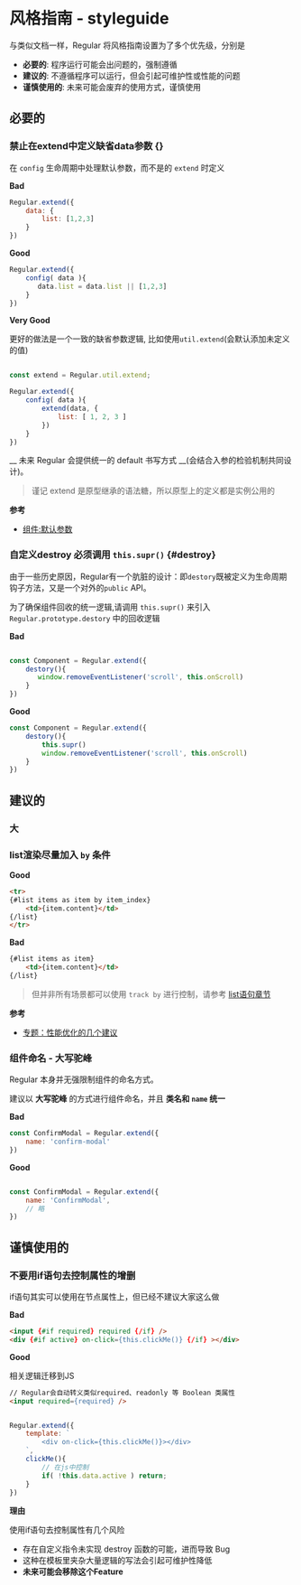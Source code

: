 
# 风格指南 - styleguide

与类似文档一样，Regular 将风格指南设置为了多个优先级，分别是

- __必要的__: 程序运行可能会出问题的，强制遵循
- __建议的__: 不遵循程序可以运行，但会引起可维护性或性能的问题
- __谨慎使用的__: 未来可能会废弃的使用方式，谨慎使用

## 必要的

### 禁止在extend中定义缺省data参数 {}

在 `config` 生命周期中处理默认参数，而不是的 `extend` 时定义

__Bad__

```js
Regular.extend({
    data: {
        list: [1,2,3]
    }
})
```

__Good__

```js
Regular.extend({
    config( data ){
       data.list = data.list || [1,2,3] 
    }
})
```


__Very Good__

更好的做法是一个一致的缺省参数逻辑, 比如使用`util.extend`(会默认添加未定义的值)

```js

const extend = Regular.util.extend;

Regular.extend({
    config( data ){
        extend(data, {
            list: [ 1, 2, 3 ]
        })
    }
})
```


__ 未来 Regular 会提供统一的 default 书写方式 __(会结合入参的检验机制共同设计)。



> 谨记 extend 是原型继承的语法糖，所以原型上的定义都是实例公用的

__参考__

- [组件:默认参数](../basic/component#default)




### 自定义destroy 必须调用 `this.supr()` {#destroy}

由于一些历史原因，Regular有一个肮脏的设计：即`destory`既被定义为生命周期钩子方法，又是一个对外的`public` API。

为了确保组件回收的统一逻辑,请调用 `this.supr()` 来引入`Regular.prototype.destory` 中的回收逻辑

__Bad__

```js

const Component = Regular.extend({
    destory(){
       window.removeEventListener('scroll', this.onScroll)
    }    
})

```

__Good__

```js
const Component = Regular.extend({
    destory(){
        this.supr()
        window.removeEventListener('scroll', this.onScroll)
    }    
})
```

## 建议的


### 大

### list渲染尽量加入 `by` 条件


__Good__

```html
<tr>
{#list items as item by item_index}
    <td>{item.content}</td>
{/list}
</tr>
```


__Bad__


```html
{#list items as item}
    <td>{item.content}</td>
{/list}
```

> 但并非所有场景都可以使用 `track by` 进行控制，请参考 [list语句章节](../basic/statement/list.md) 


__参考__

- [专题：性能优化的几个建议](../topic/performance.md#list)

### 组件命名 - 大写驼峰

Regular 本身并无强限制组件的命名方式。

建议以 __大写驼峰__ 的方式进行组件命名，并且 __类名和 `name` 统一__

__Bad__

```js
const ConfirmModal = Regular.extend({
    name: 'confirm-modal'
})

```


__Good__

```js

const ConfirmModal = Regular.extend({
    name: 'ConfirmModal',
    // 略
})

```





## 谨慎使用的


### 不要用if语句去控制属性的增删

if语句其实可以使用在节点属性上，但已经不建议大家这么做

__Bad__

```html
<input {#if required} required {/if} />
<div {#if active} on-click={this.clickMe()} {/if} ></div>
```

__Good__

相关逻辑迁移到JS

```html
// Regular会自动转义类似required、readonly 等 Boolean 类属性
<input required={required} />
```

```js

Regular.extend({
    template: `
        <div on-click={this.clickMe()}></div>
    `,
    clickMe(){
        // 在js中控制
        if( !this.data.active ) return;
    }
})

```

__理由__

使用if语句去控制属性有几个风险

- 存在自定义指令未实现 destroy 函数的可能，进而导致 Bug
- 这种在模板里夹杂大量逻辑的写法会引起可维护性降低
- __未来可能会移除这个Feature__


